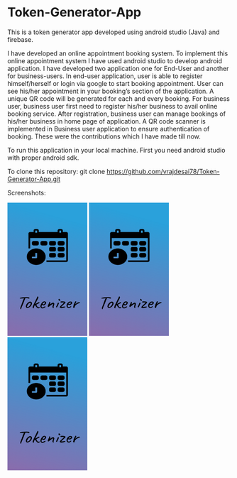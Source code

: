 # Token-Generator-App
This is a token generator app developed using android studio (Java) and firebase.

I have developed an online appointment booking system. To implement this online appointment system I have used android studio to develop android application. I have developed two application one for End-User and another for business-users. In end-user application, user is able to register himself/herself or login via google to start booking appointment. User can see his/her appointment in your booking’s section of the application. A unique QR code will be generated for each and every booking. For business user, business user first need to register his/her business to avail online booking service. After registration, business user can manage bookings of his/her business in home page of application. A QR code scanner is implemented in Business user application to ensure authentication of booking. These were the contributions which I have made till now. 

To run this application in your local machine. First you need android studio with proper android sdk.

To clone this repository: git clone https://github.com/vrajdesai78/Token-Generator-App.git

Screenshots:

<img src="https://github.com/vrajdesai78/Token-Generator-App/blob/master/Screenshots/splash_screen.png" width="180" height="300">
<img src="https://github.com/vrajdesai78/Token-Generator-App/blob/master/Screenshots/splash_screen.png" width="180" height="300">
<img src="https://github.com/vrajdesai78/Token-Generator-App/blob/master/Screenshots/splash_screen.png" width="180" height="300">
